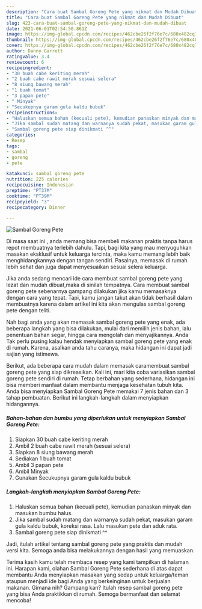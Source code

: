 ```yaml
---
description: "Cara buat Sambal Goreng Pete yang nikmat dan Mudah Dibuat"
title: "Cara buat Sambal Goreng Pete yang nikmat dan Mudah Dibuat"
slug: 423-cara-buat-sambal-goreng-pete-yang-nikmat-dan-mudah-dibuat
date: 2021-06-01T02:54:50.861Z
image: https://img-global.cpcdn.com/recipes/462cbe26f2f76e7c/680x482cq70/sambal-goreng-pete-foto-resep-utama.jpg
thumbnail: https://img-global.cpcdn.com/recipes/462cbe26f2f76e7c/680x482cq70/sambal-goreng-pete-foto-resep-utama.jpg
cover: https://img-global.cpcdn.com/recipes/462cbe26f2f76e7c/680x482cq70/sambal-goreng-pete-foto-resep-utama.jpg
author: Danny Garrett
ratingvalue: 3.4
reviewcount: 6
recipeingredient:
- "30 buah cabe keriting merah"
- "2 buah cabe rawit merah sesuai selera"
- "8 siung bawang merah"
- "1 buah tomat"
- "3 papan pete"
- " Minyak"
- "Secukupnya garam gula kaldu bubuk"
recipeinstructions:
- "Haluskan semua bahan (kecuali pete), kemudian panaskan minyak dan masukan bumbu halus."
- "Jika sambal sudah matang dan warnanya sudah pekat, masukan garam gula kaldu bubuk, koreksi rasa. Lalu masukan pete dan aduk rata."
- "Sambal goreng pete siap dinikmati ^^"
categories:
- Resep
tags:
- sambal
- goreng
- pete

katakunci: sambal goreng pete 
nutrition: 225 calories
recipecuisine: Indonesian
preptime: "PT37M"
cooktime: "PT39M"
recipeyield: "3"
recipecategory: Dinner

---
```



![Sambal Goreng Pete](https://img-global.cpcdn.com/recipes/462cbe26f2f76e7c/680x482cq70/sambal-goreng-pete-foto-resep-utama.jpg)

Di masa  saat ini , anda memang bisa membeli makanan praktis tanpa harus repot membuatnya terlebih dahulu. Tapi, bagi kita yang mau menyuguhkan masakan eksklusif untuk keluarga tercinta, maka kamu memang lebih baik menghidangkannya dengan tangan sendiri. Pasalnya, memasak di rumah lebih sehat dan juga dapat menyesuaikan sesuai selera keluarga.

Jika anda sedang mencari ide cara membuat sambal goreng pete yang lezat dan mudah dibuat,maka di sinilah tempatnya. Cara membuat sambal goreng pete  sebenarnya gampang dilakukan jika kamu memasaknya dengan cara yang tepat. Tapi, kamu jangan takut akan tidak berhasil dalam membuatnya 
karena dalam artikel ini kita akan mengulas sambal goreng pete dengan teliti.  



Nah bagi anda yang akan memasak sambal goreng pete yang enak, ada beberapa langkah yang bisa dilakukan, mulai dari memilih jenis bahan, lalu penentuan bahan segar, hingga cara mengolah dan menyajikannya. Anda Tak perlu pusing kalau hendak menyiapkan sambal goreng pete yang enak di rumah. Karena, asalkan anda  tahu caranya, maka hidangan ini dapat jadi sajian yang istimewa.

Berikut, ada beberapa cara mudah dalam memasak caramembuat sambal goreng pete yang siap dikreasikan. Kali ini, mari kita coba variasikan sambal goreng pete sendiri di rumah. Tetap berbahan yang sederhana, hidangan ini bisa memberi manfaat dalam membantu menjaga kesehatan tubuh kita. Anda bisa menyiapkan Sambal Goreng Pete memakai 7 jenis bahan dan 3 tahap pembuatan. Berikut ini langkah-langkah dalam menyiapkan hidangannya.

<!--inarticleads1-->

##### Bahan-bahan dan bumbu yang diperlukan untuk menyiapkan Sambal Goreng Pete:

1. Siapkan 30 buah cabe keriting merah
1. Ambil 2 buah cabe rawit merah (sesuai selera)
1. Siapkan 8 siung bawang merah
1. Sediakan 1 buah tomat
1. Ambil 3 papan pete
1. Ambil  Minyak
1. Gunakan Secukupnya garam gula kaldu bubuk




<!--inarticleads2-->

##### Langkah-langkah menyiapkan Sambal Goreng Pete:

1. Haluskan semua bahan (kecuali pete), kemudian panaskan minyak dan masukan bumbu halus.
1. Jika sambal sudah matang dan warnanya sudah pekat, masukan garam gula kaldu bubuk, koreksi rasa. Lalu masukan pete dan aduk rata.
1. Sambal goreng pete siap dinikmati ^^




Jadi, itulah artikel tentang  sambal goreng pete  yang praktis dan mudah versi kita. Semoga anda bisa melakukannya dengan hasil yang memuaskan. 

Terima kasih kamu telah membaca resep yang kami tampilkan di halaman ini. Harapan kami, olahan  Sambal Goreng Pete sederhana di atas dapat membantu Anda menyiapkan masakan yang sedap untuk keluarga/teman ataupun menjadi ide bagi Anda yang berkeinginan untuk berjualan makanan. Gimana nih? Gampang kan? Itulah resep sambal goreng pete yang bisa Anda praktikkan di rumah. Semoga bermanfaat dan selamat mencoba!


